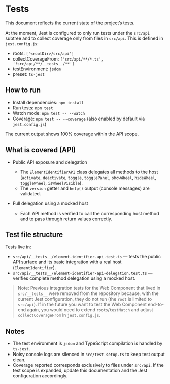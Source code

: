 # Tests

This document reflects the current state of the project’s tests.

At the moment, Jest is configured to only run tests under the `src/api` subtree and to collect coverage only from files in `src/api`. This is defined in `jest.config.js`:

- roots: `['<rootDir>/src/api']`
- collectCoverageFrom: `['src/api/**/*.ts', '!src/api/**/__tests__/**']`
- testEnvironment: `jsdom`
- preset: `ts-jest`

## How to run

- Install dependencies: `npm install`
- Run tests: `npm test`
- Watch mode: `npm test -- --watch`
- Coverage: `npm test -- --coverage` (also enabled by default via `jest.config.js`)

The current output shows 100% coverage within the API scope.

## What is covered (API)

- Public API exposure and delegation
  - The `ElementIdentifierAPI` class delegates all methods to the host (`activate`, `deactivate`, `toggle`, `togglePanel`, `showWheel`, `hideWheel`, `toggleWheel`, `isWheelVisible`).
  - The `version` getter and `help()` output (console messages) are validated.

- Full delegation using a mocked host
  - Each API method is verified to call the corresponding host method and to pass through return values correctly.

## Test file structure

Tests live in:

- `src/api/__tests__/element-identifier-api.test.ts` — tests the public API surface and its basic integration with a real host (`ElementIdentifier`).
- `src/api/__tests__/element-identifier-api-delegation.test.ts` — verifies complete method delegation using a mocked host.

> Note: Previous integration tests for the Web Component that lived in `src/__tests__` were removed from the repository because, with the current Jest configuration, they do not run (the `root` is limited to `src/api`). If in the future you want to test the Web Component end-to-end again, you would need to extend `roots`/`testMatch` and adjust `collectCoverageFrom` in `jest.config.js`.

## Notes

- The test environment is `jsdom` and TypeScript compilation is handled by `ts-jest`.
- Noisy console logs are silenced in `src/test-setup.ts` to keep test output clean.
- Coverage reported corresponds exclusively to files under `src/api`. If the test scope is expanded, update this documentation and the Jest configuration accordingly.
